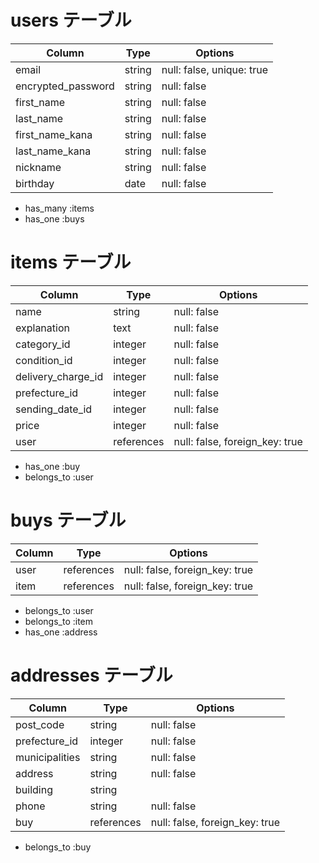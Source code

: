 # users テーブル

| Column             | Type   | Options                   |
| ------------------ | ------ | -----------               |
| email              | string | null: false, unique: true |
| encrypted_password | string | null: false               |
| first_name         | string | null: false               |
| last_name          | string | null: false               |
| first_name_kana    | string | null: false               |
| last_name_kana     | string | null: false               |
| nickname           | string | null: false               |
| birthday           | date   | null: false               |


- has_many :items
- has_one  :buys

# items テーブル
 
| Column             | Type       | Options                        |
| ------------------ | ------     | -----------                    |
| name               | string     | null: false                    |
| explanation        | text       | null: false                    |
| category_id        | integer    | null: false                    |
| condition_id       | integer    | null: false                    |
| delivery_charge_id | integer    | null: false                    |
| prefecture_id      | integer    | null: false                    |
| sending_date_id    | integer    | null: false                    |
| price              | integer    | null: false                    |
| user               | references | null: false, foreign_key: true |

- has_one    :buy
- belongs_to :user

# buys テーブル

| Column             | Type       | Options                        |
| ------------------ | ------     | -----------                    |
| user               | references | null: false, foreign_key: true |
| item               | references | null: false, foreign_key: true |

- belongs_to :user
- belongs_to :item
- has_one    :address
# addresses テーブル

| Column             | Type       | Options                        |
| ------------------ | ------     | -----------                    |
| post_code          | string     | null: false                    |
| prefecture_id      | integer    | null: false                    |
| municipalities     | string     | null: false                    |
| address            | string     | null: false                    |
| building           | string     |                                |
| phone              | string     | null: false                    |
| buy                | references | null: false, foreign_key: true |

- belongs_to :buy
